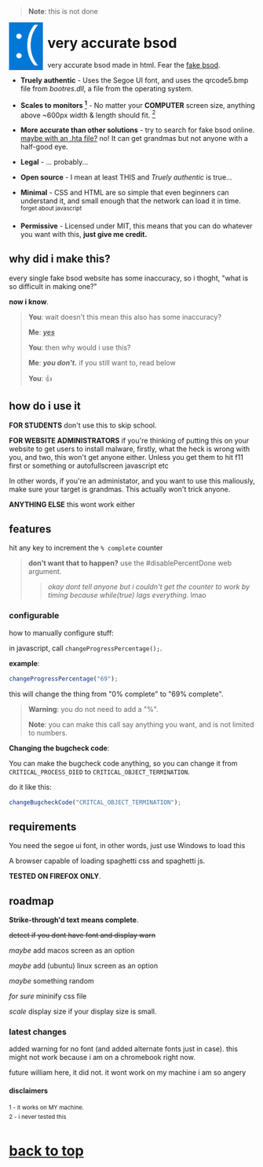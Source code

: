 <!-- markdownlint-disable MD033 MD041 -->

<div id="top"></div>

> **Note**: this is not done

<!-- todo: image -->
<img width="68.5" height="97" style="float:left;margin:0 10px 0 0;" alt="logo" src="img/Screenshot%202023-06-16%20212118.png">

# very accurate bsod

very accurate bsod made in html. Fear the [fake bsod](https://fakebsod.com).

* **Truely authentic** - Uses the Segoe UI font, and uses the qrcode5.bmp file from *bootres.dll*, a file from the operating system.

* **Scales to monitors <a href="#1"><sup>1</sup></a>** - No matter your **COMPUTER** screen size, anything above ~600px width & length should fit. <a href="#2"><sup>2</sup></a>

* **More accurate than other solutions** - try to search for fake bsod online. [maybe with an .hta file?](https://www.instructables.com/How-to-Make-a-BSOD-and-Scare-Your-Friends/) no! It can get grandmas but not anyone with a half-good eye.

* **Legal** - ... probably...

* **Open source** - I mean at least THIS and *Truely authentic* is true...

* **Minimal** - CSS and HTML are so simple that even beginners can understand it, and small enough that the network can load it in time. <sup>forget about javascript</sup>

* **Permissive** - Licensed under MIT, this means that you can do whatever you want with this, **just give me credit.**

## why did i make this?

every single fake bsod website has some inaccuracy, so i thoght, "what is so difficult in making one?"

**now i know**.

> **You**: wait doesn't this mean this also has some inaccuracy?
>
> **Me**: <u>***yes***</u>
>
> **You**: then why would i use this?
>
> **Me**: ***you don't.*** if you still want to, read below
>
> **You**: 👍

## how do i use it

**FOR STUDENTS** don't use this to skip school.

**FOR WEBSITE ADMINISTRATORS** if you're thinking of putting this on your website to get users to install malware, firstly, what the heck is wrong with you, and two, this won't get anyone either. Unless you get them to hit f11 first or something or autofullscreen javascript etc

In other words, if you're an administator, and you want to use this maliously, make sure your target is grandmas. This actually won't trick anyone.

**ANYTHING ELSE** this wont work either

## features

hit any key to increment the ``% complete`` counter

> **don't want that to happen?** use the #disablePercentDone web argument.
>>*okay dont tell anyone but i couldn't get the counter to work by timing because while(true) lags everything*. lmao

### configurable

how to manually configure stuff:

in javascript, call ``changeProgressPercentage();``.

**example**:

```JAVASCRIPT
changeProgressPercentage("69");
```

this will change the thing from "0% complete" to "69% complete".

> **Warning**: you do not need to add a "%".
>
> **Note**: you can make this call say anything you want, and is not limited to numbers.

**Changing the bugcheck code**:

You can make the bugcheck code anything, so you can change it from ``CRITICAL_PROCESS_DIED`` to ``CRITICAL_OBJECT_TERMINATION``.

do it like this:

```JAVASCRIPT
changeBugcheckCode("CRITCAL_OBJECT_TERMINATION");
```

## requirements

You need the segoe ui font, in other words, just use Windows to load this

A browser capable of loading spaghetti css and spaghetti js.

**TESTED ON FIREFOX ONLY**.

## roadmap

**Strike-through'd text means complete**.

~~detect if you dont have font and display warn~~

*maybe* add macos screen as an option

*maybe* add (ubuntu) linux screen as an option

*maybe* something random

*for sure* mininify css file

*scale* display size if your display size is small.

### latest changes

added warning for no font (and added alternate fonts just in case). this might not work because i am on a chromebook right now.

future william here, it did not. it wont work on my machine i am so angery

#### disclaimers

<div id="1"></div><sup>1 - it works on MY machine.</sup>
<div id="2"></div><sup>2 - i never tested this</sup>

# <a href="#top">back to top</a>
